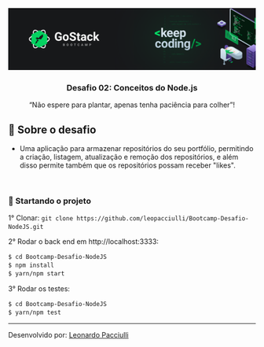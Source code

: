 <img alt="GoStack" src="./src/assets/gostack.png" />

<h3 align="center">
   Desafio 02: Conceitos do Node.js
</h3>

<p align="center">“Não espere para plantar, apenas tenha paciência para colher”!</blockquote>

<br>

## :rocket: Sobre o desafio

- Uma aplicação para armazenar repositórios do seu portfólio, permitindo a criação, listagem, atualização e remoção dos repositórios, e além disso permite também que os repositórios possam receber "likes".

<br>

### :checkered_flag: Startando o projeto

1° Clonar: `git clone https://github.com/leopacciulli/Bootcamp-Desafio-NodeJS.git`

2° Rodar o back end em http://localhost:3333:

```sh
$ cd Bootcamp-Desafio-NodeJS 
$ npm install
$ yarn/npm start
```

3° Rodar os testes:

```sh
$ cd Bootcamp-Desafio-NodeJS 
$ yarn/npm test
```

---

Desenvolvido por: [Leonardo Pacciulli](https://www.linkedin.com/in/leonardo-pacciulli-a4b86a92/)